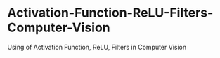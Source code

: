 # Activation-Function-ReLU-Filters-Computer-Vision
Using of Activation Function, ReLU, Filters in Computer Vision
